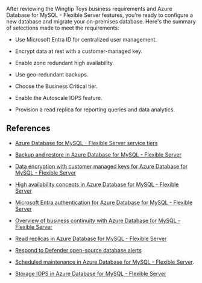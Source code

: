 After reviewing the Wingtip Toys business requirements and Azure Database for MySQL - Flexible Server features, you're ready to configure a new database and migrate your on-premises database. Here's the summary of selections made to meet the requirements:

- Use Microsoft Entra ID for centralized user management.

- Encrypt data at rest with a customer-managed key.

- Enable zone redundant high availability.

- Use geo-redundant backups.

- Choose the Business Critical tier.

- Enable the Autoscale IOPS feature.

- Provision a read replica for reporting queries and data analytics.

## References

- [Azure Database for MySQL - Flexible Server service tiers](/azure/mysql/flexible-server/concepts-service-tiers-storage)
- [Backup and restore in Azure Database for MySQL - Flexible Server](/azure/mysql/flexible-server/concepts-backup-restore)
- [Data encryption with customer managed keys for Azure Database for MySQL - Flexible Server](/azure/mysql/flexible-server/concepts-customer-managed-key)

- [High availability concepts in Azure Database for MySQL - Flexible Server](/azure/mysql/flexible-server/concepts-high-availability)
- [Microsoft Entra authentication for Azure Database for MySQL - Flexible Server](/azure/mysql/flexible-server/concepts-azure-ad-authentication)
- [Overview of business continuity with Azure Database for MySQL - Flexible Server](/azure/mysql/flexible-server/concepts-business-continuity)

- [Read replicas in Azure Database for MySQL - Flexible Server](/azure/mysql/flexible-server/concepts-read-replicas)
- [Respond to Defender open-source database alerts](/azure/defender-for-cloud/defender-for-databases-usage)
- [Scheduled maintenance in Azure Database for MySQL - Flexible Server](/azure/mysql/flexible-server/concepts-maintenance#near-zero-downtime-maintenance-public-preview).

- [Storage IOPS in Azure Database for MySQL - Flexible Server](/azure/mysql/flexible-server/concepts-storage-iops)
